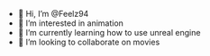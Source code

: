 - 👋 Hi, I’m @Feelz94
- 👀 I’m interested in animation
- 🌱 I’m currently learning how to use unreal engine
- 💞️ I’m looking to collaborate on movies


<!---
Feelz94/Feelz94 is a ✨ special ✨ repository because its `README.md` (this file) appears on your GitHub profile.
You can click the Preview link to take a look at your changes.
--->
